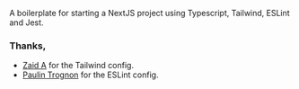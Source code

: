 A boilerplate for starting a NextJS project using Typescript, Tailwind, ESLint and Jest.

### Thanks,
- [Zaid A](https://github.com/beatzball/create-next-tailwind-example-app) for the Tailwind config.
- [Paulin Trognon](https://github.com/paulintrognon/next-typescript) for the ESLint config.
